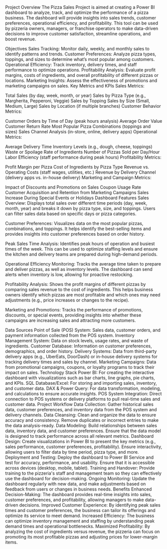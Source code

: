 Project Overview
The Pizza Sales Project is aimed at creating a Power BI dashboard to analyze, track, and optimize the performance of a pizza business. The dashboard will provide insights into sales trends, customer preferences, operational efficiency, and profitability. This tool can be used by pizzeria owners, managers, or franchise operators to make data-driven decisions to improve customer satisfaction, streamline operations, and boost revenue.

Objectives
Sales Tracking: Monitor daily, weekly, and monthly sales to identify patterns and trends.
Customer Preferences: Analyze pizza types, toppings, and sizes to determine what’s most popular among customers.
Operational Efficiency: Track inventory, delivery times, and staff performance to optimize operations.
Profitability Analysis: Evaluate profit margins, costs of ingredients, and overall profitability of different pizzas or locations.
Marketing Insights: Assess the effectiveness of promotions and marketing campaigns on sales.
Key Metrics and KPIs
Sales Metrics:

Total Sales (by day, week, month, or year)
Sales by Pizza Type (e.g., Margherita, Pepperoni, Veggie)
Sales by Topping
Sales by Size (Small, Medium, Large)
Sales by Location (if multiple branches)
Customer Behavior Metrics:

Customer Orders by Time of Day (peak hours analysis)
Average Order Value
Customer Return Rate
Most Popular Pizza Combinations (toppings and sizes)
Sales Channel Analysis (in-store, online, delivery apps)
Operational Metrics:

Average Delivery Time
Inventory Levels (e.g., dough, cheese, toppings)
Waste or Spoilage Rate of Ingredients
Number of Pizzas Sold per Day/Hour
Labor Efficiency (staff performance during peak hours)
Profitability Metrics:

Profit Margin per Pizza
Cost of Ingredients by Pizza Type
Revenue vs. Operating Costs (staff wages, utilities, etc.)
Revenue by Delivery Channel (delivery apps vs. in-house delivery)
Marketing and Campaign Metrics:

Impact of Discounts and Promotions on Sales
Coupon Usage Rate
Customer Acquisition and Retention from Marketing Campaigns
Sales Increase During Special Events or Holidays
Dashboard Features
Sales Overview: Displays total sales over different time periods (day, week, month, year) and breaks it down by pizza type, size, and toppings. Users can filter sales data based on specific days or pizza categories.

Customer Preferences: Visualizes data on the most popular pizzas, combinations, and toppings. It helps identify the best-selling items and provides insights into customer preferences based on order history.

Peak Sales Time Analysis: Identifies peak hours of operation and busiest times of the week. This can be used to optimize staffing levels and ensure the kitchen and delivery teams are prepared during high-demand periods.

Operational Efficiency Monitoring: Tracks the average time taken to prepare and deliver pizzas, as well as inventory levels. The dashboard can send alerts when inventory is low, allowing for proactive restocking.

Profitability Analysis: Shows the profit margins of different pizzas by comparing sales revenue to the cost of ingredients. This helps business owners identify which pizzas are most profitable and which ones may need adjustments (e.g., price increases or changes to the recipe).

Marketing and Promotions: Tracks the performance of promotions, discounts, or special events, providing insights into whether these campaigns are increasing sales and attracting more customers.

Data Sources
Point of Sale (POS) System: Sales data, customer orders, and payment information collected from the POS system.
Inventory Management System: Data on stock levels, usage rates, and waste of ingredients.
Customer Database: Information on customer preferences, demographics, and order history.
Delivery Systems: Data from third-party delivery apps (e.g., UberEats, DoorDash) or in-house delivery systems for tracking delivery times and sales by channel.
Marketing Campaigns: Data from promotional campaigns, coupons, or loyalty programs to track their impact on sales.
Technology Stack
Power BI: For creating the interactive dashboard with visualizations such as bar charts, line graphs, pie charts, and KPIs.
SQL Database/Excel: For storing and importing sales, inventory, and customer data.
DAX & Power Query: For data transformation, modeling, and calculations to ensure accurate insights.
POS System Integration: Direct connection to POS systems or delivery platforms to pull real-time sales and customer data.
Project Workflow
Data Collection: Gather historical sales data, customer preferences, and inventory data from the POS system and delivery channels.
Data Cleansing: Clean and organize the data to ensure accuracy and consistency. Remove duplicates or incorrect entries to make the data analysis-ready.
Data Modeling: Build relationships between sales data, inventory data, and customer preferences. Ensure that the data model is designed to track performance across all relevant metrics.
Dashboard Design: Create visualizations in Power BI to present the key metrics (e.g., sales performance, customer preferences, profitability). Ensure interactivity, allowing users to filter data by time period, pizza type, and more.
Deployment and Testing: Deploy the dashboard to Power BI Service and test for accuracy, performance, and usability. Ensure that it is accessible across devices (desktop, mobile, tablet).
Training and Handover: Provide training to the pizzeria's staff and management team so they can effectively use the dashboard for decision-making.
Ongoing Monitoring: Update the dashboard regularly with new data, and make adjustments based on feedback from users or changes in business needs.
Benefits
Enhanced Decision-Making: The dashboard provides real-time insights into sales, customer preferences, and profitability, allowing managers to make data-driven decisions.
Improved Customer Experience: By identifying peak sales times and customer preferences, the business can tailor its offerings and optimize its service to meet demand.
Increased Efficiency: The business can optimize inventory management and staffing by understanding peak demand times and operational bottlenecks.
Maximized Profitability: By analyzing the cost of ingredients versus revenue, the pizzeria can focus on promoting its most profitable pizzas and adjusting prices for lower-margin items.
